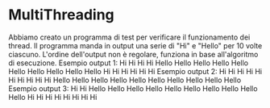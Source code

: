 # MultiThreading
Abbiamo creato un programma di test per verificare il funzionamento dei thread.
Il programma manda in output una serie di "Hi" e "Hello" per 10 volte ciascuno.
L'ordine dell'output non è regolare, funziona in base all'algoritmo di esecuzione.
Esempio output 1:
Hi
Hi
Hi
Hi
Hello
Hello
Hello
Hello
Hello
Hello
Hello
Hello
Hello
Hello
Hi
Hi
Hi
Hi
Hi
Hi
Esempio output 2:
Hi
Hi
Hi
Hi
Hi
Hi
Hi
Hi
Hi
Hi
Hello
Hello
Hello
Hello
Hello
Hello
Hello
Hello
Hello
Hello
Esempio output 3:
Hi
Hi
Hello
Hello
Hello
Hello
Hello
Hello
Hello
Hello
Hello
Hello
Hi
Hi
Hi
Hi
Hi
Hi
Hi
Hi
